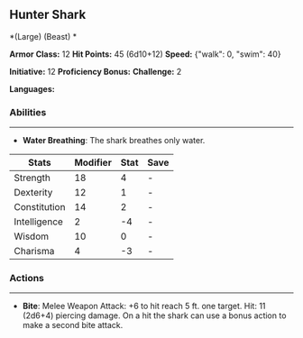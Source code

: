 ## Hunter Shark
*(Large) (Beast) *

**Armor Class:** 12
**Hit Points:** 45 (6d10+12)
**Speed:** {"walk": 0, "swim": 40}

**Initiative:** 12
**Proficiency Bonus:**
**Challenge:** 2

**Languages:** 

### Abilities
 --- 
- **Water Breathing**: The shark breathes only water.



| Stats | Modifier | Stat | Save
| ---- | ---- | ---- | ---- |
| Strength | 18 | 4 | - |
| Dexterity | 12 | 1 | - |
| Constitution | 14 | 2 | - |
| Intelligence | 2 | -4 | - |
| Wisdom | 10 | 0 | - |
| Charisma | 4 | -3 | - |

### Actions
 --- 
- **Bite**: Melee Weapon Attack: +6 to hit  reach 5 ft.  one target. Hit: 11 (2d6+4) piercing damage. On a hit  the shark can use a bonus action to make a second bite attack.

